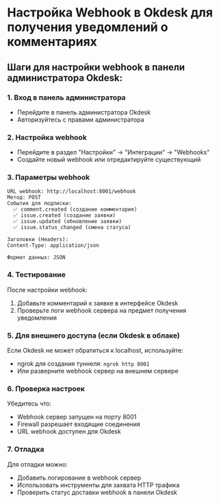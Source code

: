 # Настройка Webhook в Okdesk для получения уведомлений о комментариях

## Шаги для настройки webhook в панели администратора Okdesk:

### 1. Вход в панель администратора
- Перейдите в панель администратора Okdesk
- Авторизуйтесь с правами администратора

### 2. Настройка webhook
- Перейдите в раздел "Настройки" → "Интеграции" → "Webhooks"
- Создайте новый webhook или отредактируйте существующий

### 3. Параметры webhook
```
URL webhook: http://localhost:8001/webhook
Метод: POST
События для подписки:
  ✅ comment.created (создание комментария)
  ✅ issue.created (создание заявки)
  ✅ issue.updated (обновление заявки)
  ✅ issue.status_changed (смена статуса)

Заголовки (Headers):
Content-Type: application/json

Формат данных: JSON
```

### 4. Тестирование
После настройки webhook:
1. Добавьте комментарий к заявке в интерфейсе Okdesk
2. Проверьте логи webhook сервера на предмет получения уведомления

### 5. Для внешнего доступа (если Okdesk в облаке)
Если Okdesk не может обратиться к localhost, используйте:
- ngrok для создания туннеля: `ngrok http 8001`
- Или разверните webhook сервер на внешнем сервере

### 6. Проверка настроек
Убедитесь что:
- Webhook сервер запущен на порту 8001
- Firewall разрешает входящие соединения
- URL webhook доступен для Okdesk

### 7. Отладка
Для отладки можно:
- Добавить логирование в webhook сервер
- Использовать инструменты для захвата HTTP трафика
- Проверить статус доставки webhook в панели Okdesk
